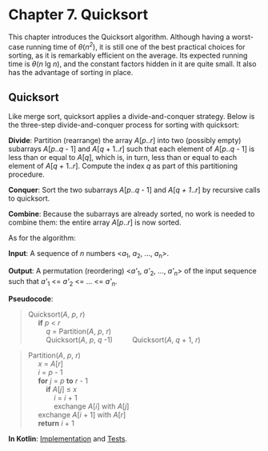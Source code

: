 Chapter 7. Quicksort
====================

This chapter introduces the Quicksort algorithm.
Although having a worst-case running time of _θ_(_n<sup>2</sup>_), it is still one of the best practical choices for sorting, as it is remarkably efficient on the average. 
Its expected running time is  _θ_(_n_ lg _n_), and the constant factors hidden in it are quite small. 
It also has the advantage of sorting in place.

## Quicksort

Like merge sort, quicksort applies a divide-and-conquer strategy.
Below is the three-step divide-and-conquer process for sorting with quicksort:

**Divide**: Partition (rearrange) the array _A_\[_p_.._r_] into two (possibly empty) subarrays _A_\[_p_.._q_ - 1] and _A_\[_q_ + 1.._r_] such that each element of _A_\[_p_.._q_ - 1] is less than or equal to _A_\[_q_], which is, in turn, less than or equal to each element of _A_\[_q_ + 1.._r_].
Compute the index _q_ as part of this partitioning procedure.

**Conquer**: Sort the two subarrays _A_\[_p_.._q_ - 1] and _A_\[_q + 1_.._r_] by recursive calls to quicksort.

**Combine**: Because the subarrays are already sorted, no work is needed to combine them: the entire array _A_\[_p_.._r_] is now sorted.  

As for the algorithm:

**Input**: A sequence of _n_ numbers \<_a_<sub>1</sub>, _a_<sub>2</sub>, ..., _a_<sub>n</sub>\>.

**Output**: A permutation (reordering) \<_a'_<sub>1</sub>, _a'_<sub>2</sub>, ..., _a'_<sub>_n_</sub>\> of the input sequence such that _a'_<sub>1</sub> <= _a'_<sub>2</sub> <= ... <= _a'_<sub>_n_</sub>.


**Pseudocode**:
>Quicksort(_A_, _p_, _r_)  
&nbsp;&nbsp;&nbsp;&nbsp;    **if** _p_ < _r_  
&nbsp;&nbsp;&nbsp;&nbsp;&nbsp;&nbsp;&nbsp;&nbsp;        _q_ = Partition(_A_, _p_, _r_)  
&nbsp;&nbsp;&nbsp;&nbsp;&nbsp;&nbsp;&nbsp;&nbsp;        Quicksort(_A_, _p_, _q_ -1)
&nbsp;&nbsp;&nbsp;&nbsp;&nbsp;&nbsp;&nbsp;&nbsp;        Quicksort(_A_, _q_ + 1, _r_)  

>Partition(_A_, _p_, _r_)  
&nbsp;&nbsp;&nbsp;&nbsp;    _x_ = _A_\[_r_]  
&nbsp;&nbsp;&nbsp;&nbsp;    _i_ = _p_ - 1  
&nbsp;&nbsp;&nbsp;&nbsp;    **for** _j_ = _p_ **to** _r_ - 1  
&nbsp;&nbsp;&nbsp;&nbsp;&nbsp;&nbsp;&nbsp;&nbsp;        **if** _A_\[_j_] ≤ _x_  
&nbsp;&nbsp;&nbsp;&nbsp;&nbsp;&nbsp;&nbsp;&nbsp;&nbsp;&nbsp;&nbsp;&nbsp;            _i_ = _i_ + 1  
&nbsp;&nbsp;&nbsp;&nbsp;&nbsp;&nbsp;&nbsp;&nbsp;&nbsp;&nbsp;&nbsp;&nbsp;            exchange _A_\[_i_] with _A_\[_j_]  
&nbsp;&nbsp;&nbsp;&nbsp;    exchange _A_\[_i_ + 1] with _A_\[_r_]  
&nbsp;&nbsp;&nbsp;&nbsp;    **return** _i_ + 1  


**In Kotlin**: [Implementation](../src/main/kotlin/chapter07/Quicksort.kt) and [Tests](../src/test/kotlin/chapter07/QuicksortTest.kt).


